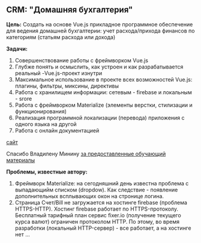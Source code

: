 ## CRM: "Домашняя бухгалтерия"

**Цель:** Создать на основе Vue.js прикладное программное обеспечение для ведения домашней бухгалтерии: учет расхода/прихода финансов по категориям (статьям расхода или дохода)

**Задачи:**

1. Совершенствование работы с фреймворком Vue.js 
2. Глубже понять и осмыслить, как устроен и как разрабатывается реальный -Vue.js-проект изнутри
3. Максимальное использование в проекте всех возможностей Vue.js: плагины, фильтры, миксины, директивы
4. Работа с хранилищем информации: сетевым - firebase и локальным - srore
5. Работа с фреймворком Materialize (элементы верстки, стилизации и функционирования)
6. Реализация программной локализации (перевода) приложения с одного языка на другой
7. Работа с онлайн документацией


[сайт](https://asp-crm.firebaseapp.com/history)

Спасибо Владилену Минину [за предоставленные обучающий материалы](https://www.youtube.com/playlist?list=PLqKQF2ojwm3njNpksFCi8o-_c-9Vva_W0)


**Проблемы, известные автору:**
1. Фреймворк Materialize: на сегодняшний день известна проблема с выпадающийм списком (dropdow). Как следствие - появление дополнительных всплывающих окон на стронице логина.
2. Страница Счет/Bill не загружается на хостинге firebase (проблема HTTPS-HTTP). Хостинг firebase работает по HTTPS-протоколу.
Бесплатный тарифный план  сервис fixer.io (получение текущего курса валют) ограничен протоколом HTTP. По этому, во время разработки (локальный HTTP-сервер) - все работает, а на хостинге нет ...
